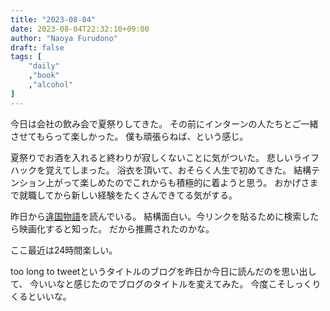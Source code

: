 ```yaml
---
title: "2023-08-04"
date: 2023-08-04T22:32:10+09:00
author: "Naoya Furudono"
draft: false
tags: [
    "daily"
    ,"book"
    ,"alcohol"
]
---
```


今日は会社の飲み会で夏祭りしてきた。
その前にインターンの人たちとご一緒させてもらって楽しかった。
僕も頑張らねば、という感じ。

夏祭りでお酒を入れると終わりが寂しくないことに気がついた。
悲しいライフハックを覚えてしまった。
浴衣を頂いて、おそらく人生で初めてきた。
結構テンション上がって楽しめたのでこれからも積極的に着ようと思う。
おかげさまで就職してから新しい経験をたくさんできてる気がする。

昨日から[違国物語](https://www.shodensha.co.jp/ikokunikki/)を読んでいる。
結構面白い。今リンクを貼るために検索したら映画化すると知った。
だから推薦されたのかな。

ここ最近は24時間楽しい。

too long to tweetというタイトルのブログを昨日か今日に読んだのを思い出して、
今いいなと感じたのでブログのタイトルを変えてみた。
今度こそしっくりくるといいな。



